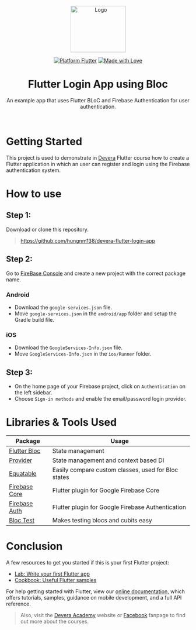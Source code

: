 <p align="center">
  <a href="https://devera.vn/">
    <img src="https://i.ibb.co/g9xNY1k/Devera-Logo.png" alt="Logo" width=151 height=127>
  </a>
</p>

<p align="center">
  <a href="https://flutter.dev"><img src="https://img.shields.io/badge/Platform-Flutter-02569B?logo=flutter" alt="Platform Flutter"></a>
  <a href="https://flutter.dev"><img src="https://img.shields.io/badge/Made%20with-Love-1f425f.svg" alt="Made with Love"></a>
<p>


<h1 align="center">Flutter Login App using Bloc</h1>

<p align="center">An example app that uses Flutter BLoC and Firebase Authentication for user authentication.</p>

<br>

# Getting Started

This project is used to demonstrate in [Devera](https://devera.vn) Flutter course how to create a Flutter application in which an user can register and login using the Firebase authentication system.

# How to use

## Step 1: 
Download or clone this repository.
> https://github.com/hungnm138/devera-flutter-login-app

## Step 2: 
Go to [FireBase Console](https://console.firebase.google.com/) and create a new project with the correct package name.

### Android
- Download the `google-services.json` file.
- Move `google-services.json` in the `android/app` folder and setup the Gradle build file. 

### iOS
- Download the `GoogleServices-Info.json` file.
- Move `GoogleServices-Info.json` in the `ios/Runner` folder.

## Step 3: 
- On the home page of your Firebase project, click on `Authentication` on the left sidebar.
- Choose `Sign-in methods` and enable the email/password login provider.

# Libraries & Tools Used
| Package  | Usage |
| ------ | ------ |
| [Flutter Bloc](https://pub.dev/packages/flutter_bloc) | State management
| [Provider](https://pub.dev/packages/provider) | State management and context based DI
| [Equatable](https://pub.dev/packages/equatable) | Easily compare custom classes, used for Bloc states
| [Firebase Core](https://pub.dev/packages/firebase_core) | Flutter plugin for Google Firebase Core
| [Firebase Auth](https://pub.dev/packages/firebase_auth) | Flutter plugin for Google Firebase Authentication
| [Bloc Test](https://pub.dev/packages/bloc_test) | Makes testing blocs and cubits easy

# Conclusion
A few resources to get you started if this is your first Flutter project:

- [Lab: Write your first Flutter app](https://flutter.dev/docs/get-started/codelab)
- [Cookbook: Useful Flutter samples](https://flutter.dev/docs/cookbook)

For help getting started with Flutter, view our
[online documentation](https://flutter.dev/docs), which offers tutorials,
samples, guidance on mobile development, and a full API reference.

> Also, visit the [Devera Academy](https://devera.vn) website or [Facebook](https://www.facebook.com/DeveraAcademy/) fanpage to find out more about the courses.
